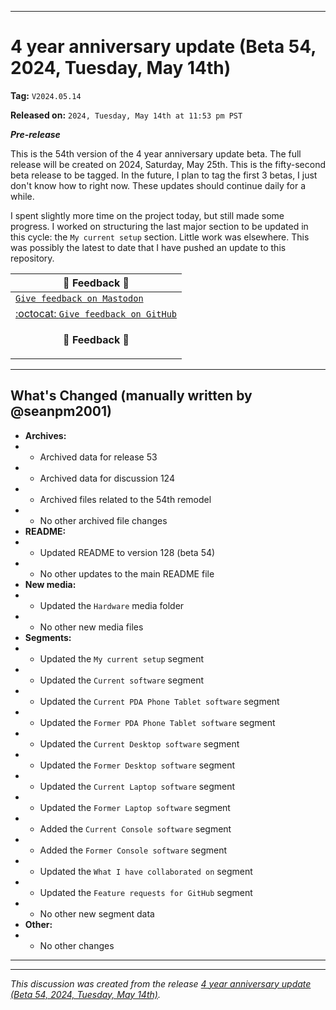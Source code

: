 
***

# 4 year anniversary update (Beta 54, 2024, Tuesday, May 14th)

**Tag:** `V2024.05.14`

**Released on:** `2024, Tuesday, May 14th at 11:53 pm PST`

***Pre-release***

This is the 54th version of the 4 year anniversary update beta. The full release will be created on 2024, Saturday, May 25th. This is the fifty-second beta release to be tagged. In the future, I plan to tag the first 3 betas, I just don't know how to right now. These updates should continue daily for a while.

I spent slightly more time on the project today, but still made some progress. I worked on structuring the last major section to be updated in this cycle: the `My current setup` section. Little work was elsewhere. This was possibly the latest to date that I have pushed an update to this repository.

| 📣️ Feedback 💬️ |
|---|
| [`Give feedback on Mastodon`](https://techhub.social/deck/@seanpm2001/112237731368032617) |
| [:octocat: `Give feedback on GitHub`](https://github.com/seanpm2001/seanpm2001/discussions/125/) |
| <p align="center"><b>💬️ Feedback 📣️</b></p> |

---

## What's Changed (manually written by @seanpm2001)

- **Archives:**
- - Archived data for release 53
- - Archived data for discussion 124
- - Archived files related to the 54th remodel <!-- This number should be 1 higher than the release data 2 lines above, and should match the README beta version) !-->
- - No other archived file changes
- **README:**
- - Updated README to version 128 (beta 54)
- - No other updates to the main README file
- **New media:**
- - Updated the `Hardware` media folder
- - No other new media files
- **Segments:**
- - Updated the `My current setup` segment
- - Updated the `Current software` segment
- - Updated the `Current PDA Phone Tablet software` segment
- - Updated the `Former PDA Phone Tablet software` segment
- - Updated the `Current Desktop software` segment
- - Updated the `Former Desktop software` segment
- - Updated the `Current Laptop software` segment
- - Updated the `Former Laptop software` segment
- - Added the `Current Console software` segment
- - Added the `Former Console software` segment
- - Updated the `What I have collaborated on` segment
- - Updated the `Feature requests for GitHub` segment
- - No other new segment data
- **Other:**
- - No other changes

***


<hr /><em>This discussion was created from the release <a href='https://github.com/seanpm2001/seanpm2001/releases/tag/V2024.05.14'>4 year anniversary update (Beta 54, 2024, Tuesday, May 14th)</a>.</em>
